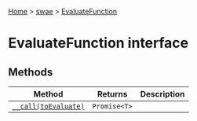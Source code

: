 [Home](./index) &gt; [swae](./swae.md) &gt; [EvaluateFunction](./swae.evaluatefunction.md)

# EvaluateFunction interface

## Methods

|  Method | Returns | Description |
|  --- | --- | --- |
|  [`__call(toEvaluate)`](./swae.evaluatefunction.__call.md) | `Promise<T>` |  |

